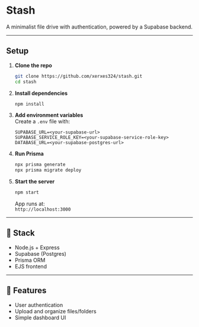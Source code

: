 # Stash  

A minimalist file drive with authentication, powered by a Supabase backend.  

---

## Setup  

1. **Clone the repo**
   ```bash
   git clone https://github.com/xerxes324/stash.git
   cd stash
   ```

2. **Install dependencies**
   ```bash
   npm install
   ```

3. **Add environment variables**  
   Create a `.env` file with:
   ```
   SUPABASE_URL=<your-supabase-url>
   SUPABASE_SERVICE_ROLE_KEY=<your-supabase-service-role-key>
   DATABASE_URL=<your-supabase-postgres-url>
   ```

4. **Run Prisma**
   ```bash
   npx prisma generate
   npx prisma migrate deploy
   ```

5. **Start the server**
   ```bash
   npm start
   ```
   App runs at:  
   `http://localhost:3000`

---

## 🧩 Stack  

- Node.js + Express  
- Supabase (Postgres)  
- Prisma ORM  
- EJS frontend  

---

## 📁 Features  

- User authentication  
- Upload and organize files/folders  
- Simple dashboard UI  
